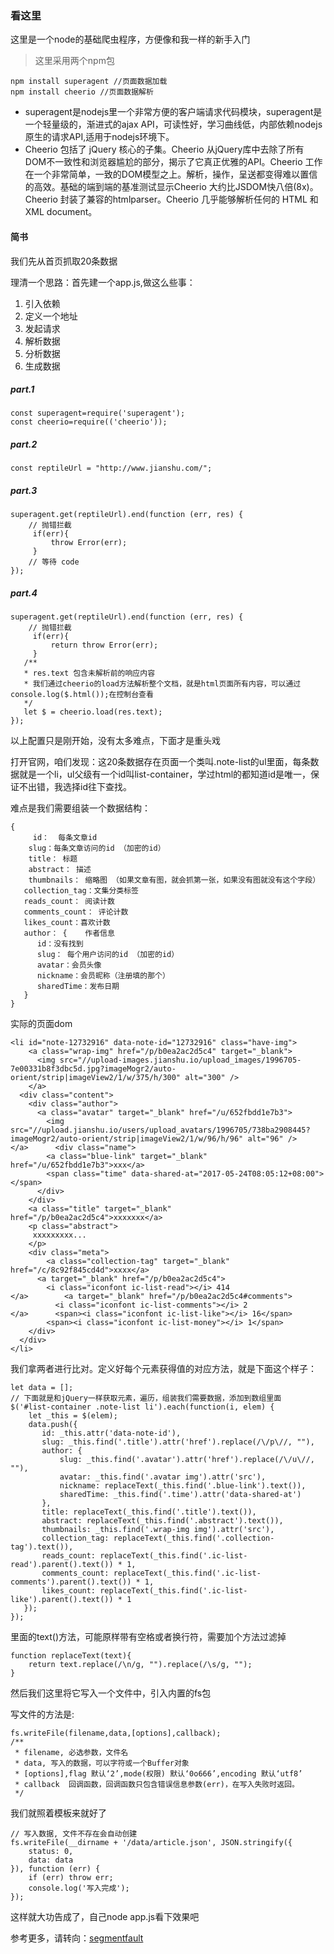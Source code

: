 ### 看这里

这里是一个node的基础爬虫程序，方便像和我一样的新手入门

> 这里采用两个npm包

```
npm install superagent //页面数据加载
npm install cheerio //页面数据解析
```

- superagent是nodejs里一个非常方便的客户端请求代码模块，superagent是一个轻量级的，渐进式的ajax API，可读性好，学习曲线低，内部依赖nodejs原生的请求API,适用于nodejs环境下。
- Cheerio 包括了 jQuery 核心的子集。Cheerio 从jQuery库中去除了所有 DOM不一致性和浏览器尴尬的部分，揭示了它真正优雅的API。Cheerio 工作在一个非常简单，一致的DOM模型之上。解析，操作，呈送都变得难以置信的高效。基础的端到端的基准测试显示Cheerio 大约比JSDOM快八倍(8x)。Cheerio 封装了兼容的htmlparser。Cheerio 几乎能够解析任何的 HTML 和 XML document。

#### 简书

我们先从首页抓取20条数据

理清一个思路：首先建一个app.js,做这么些事：
1. 引入依赖
2. 定义一个地址
3. 发起请求
4. 解析数据
5. 分析数据
6. 生成数据

##### part.1
```
const superagent=require('superagent');
const cheerio=require(('cheerio'));
```

##### part.2
```
const reptileUrl = "http://www.jianshu.com/";
```

##### part.3
```
superagent.get(reptileUrl).end(function (err, res) {
    // 抛错拦截
     if(err){
         throw Error(err);
     }
    // 等待 code
});
```

##### part.4
```
superagent.get(reptileUrl).end(function (err, res) {
    // 抛错拦截
     if(err){
         return throw Error(err);
     }
   /**
   * res.text 包含未解析前的响应内容
   * 我们通过cheerio的load方法解析整个文档，就是html页面所有内容，可以通过console.log($.html());在控制台查看
   */
   let $ = cheerio.load(res.text);
});
```

以上配置只是刚开始，没有太多难点，下面才是重头戏

打开官网，咱们发现：这20条数据存在页面一个类叫.note-list的ul里面，每条数据就是一个li，ul父级有一个id叫list-container，学过html的都知道id是唯一，保证不出错，我选择id往下查找。

难点是我们需要组装一个数据结构：

```
{
     id：  每条文章id
    slug：每条文章访问的id （加密的id）
    title： 标题
    abstract： 描述
    thumbnails： 缩略图 （如果文章有图，就会抓第一张，如果没有图就没有这个字段）
   collection_tag：文集分类标签
   reads_count： 阅读计数
   comments_count： 评论计数
   likes_count：喜欢计数
   author： {    作者信息
      id：没有找到
      slug： 每个用户访问的id （加密的id）
      avatar：会员头像
      nickname：会员昵称（注册填的那个）
      sharedTime：发布日期
   }
}
```

实际的页面dom
```
<li id="note-12732916" data-note-id="12732916" class="have-img">
    <a class="wrap-img" href="/p/b0ea2ac2d5c4" target="_blank">
      <img src="//upload-images.jianshu.io/upload_images/1996705-7e00331b8f3dbc5d.jpg?imageMogr2/auto-orient/strip|imageView2/1/w/375/h/300" alt="300" />
    </a>
  <div class="content">
    <div class="author">
      <a class="avatar" target="_blank" href="/u/652fbdd1e7b3">
        <img src="//upload.jianshu.io/users/upload_avatars/1996705/738ba2908445?imageMogr2/auto-orient/strip|imageView2/1/w/96/h/96" alt="96" />
</a>      <div class="name">
        <a class="blue-link" target="_blank" href="/u/652fbdd1e7b3">xxx</a>
        <span class="time" data-shared-at="2017-05-24T08:05:12+08:00"></span>
      </div>
    </div>
    <a class="title" target="_blank" href="/p/b0ea2ac2d5c4">xxxxxxx</a>
    <p class="abstract">
     xxxxxxxxx...
    </p>
    <div class="meta">
        <a class="collection-tag" target="_blank" href="/c/8c92f845cd4d">xxxx</a>
      <a target="_blank" href="/p/b0ea2ac2d5c4">
        <i class="iconfont ic-list-read"></i> 414
</a>        <a target="_blank" href="/p/b0ea2ac2d5c4#comments">
          <i class="iconfont ic-list-comments"></i> 2
</a>      <span><i class="iconfont ic-list-like"></i> 16</span>
        <span><i class="iconfont ic-list-money"></i> 1</span>
    </div>
  </div>
</li>
```

我们拿两者进行比对。定义好每个元素获得值的对应方法，就是下面这个样子：
```
let data = [];
// 下面就是和jQuery一样获取元素，遍历，组装我们需要数据，添加到数组里面
$('#list-container .note-list li').each(function(i, elem) {
    let _this = $(elem);
    data.push({
       id: _this.attr('data-note-id'),
       slug: _this.find('.title').attr('href').replace(/\/p\//, ""),
       author: {
           slug: _this.find('.avatar').attr('href').replace(/\/u\//, ""),
           avatar: _this.find('.avatar img').attr('src'),
           nickname: replaceText(_this.find('.blue-link').text()),
           sharedTime: _this.find('.time').attr('data-shared-at')
       },
       title: replaceText(_this.find('.title').text()),
       abstract: replaceText(_this.find('.abstract').text()),
       thumbnails: _this.find('.wrap-img img').attr('src'),
       collection_tag: replaceText(_this.find('.collection-tag').text()),
       reads_count: replaceText(_this.find('.ic-list-read').parent().text()) * 1,
       comments_count: replaceText(_this.find('.ic-list-comments').parent().text()) * 1,
       likes_count: replaceText(_this.find('.ic-list-like').parent().text()) * 1
   });
});
```

里面的text()方法，可能原样带有空格或者换行符，需要加个方法过滤掉
```
function replaceText(text){
    return text.replace(/\n/g, "").replace(/\s/g, "");
}
```

然后我们这里将它写入一个文件中，引入内置的fs包

写文件的方法是:
```
fs.writeFile(filename,data,[options],callback);
/**
 * filename, 必选参数，文件名
 * data, 写入的数据，可以字符或一个Buffer对象
 * [options],flag 默认‘2’,mode(权限) 默认‘0o666’,encoding 默认‘utf8’
 * callback  回调函数，回调函数只包含错误信息参数(err)，在写入失败时返回。
 */
```

我们就照着模板来就好了
```
// 写入数据, 文件不存在会自动创建
fs.writeFile(__dirname + '/data/article.json', JSON.stringify({
    status: 0,
    data: data
}), function (err) {
    if (err) throw err;
    console.log('写入完成');
});
```

这样就大功告成了，自己node app.js看下效果吧

参考更多，请转向：[segmentfault](https://segmentfault.com/a/1190000009542336)